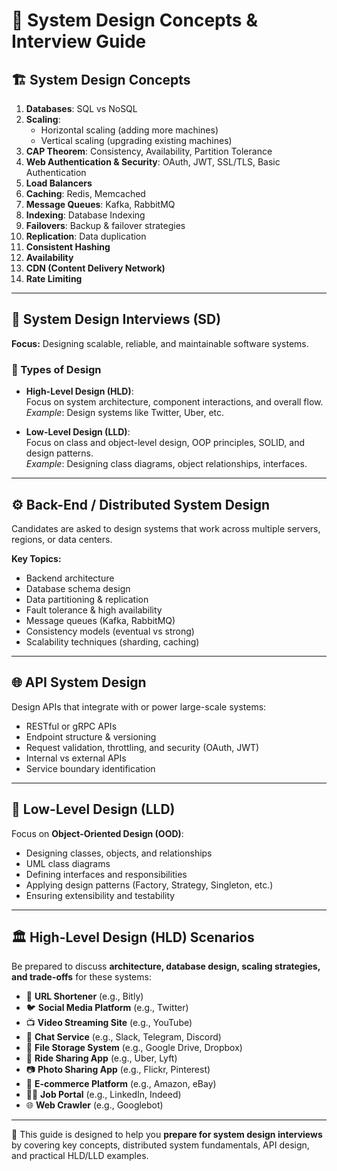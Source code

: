 # 📘 System Design Concepts & Interview Guide

## 🏗️ System Design Concepts

1. **Databases**: SQL vs NoSQL  
2. **Scaling**:  
   - Horizontal scaling (adding more machines)  
   - Vertical scaling (upgrading existing machines)  
3. **CAP Theorem**: Consistency, Availability, Partition Tolerance  
4. **Web Authentication & Security**: OAuth, JWT, SSL/TLS, Basic Authentication  
5. **Load Balancers**  
6. **Caching**: Redis, Memcached  
7. **Message Queues**: Kafka, RabbitMQ  
8. **Indexing**: Database Indexing  
9. **Failovers**: Backup & failover strategies  
10. **Replication**: Data duplication  
11. **Consistent Hashing**  
12. **Availability**  
13. **CDN (Content Delivery Network)**  
14. **Rate Limiting**  

---

## 🎯 System Design Interviews (SD)

**Focus:** Designing scalable, reliable, and maintainable software systems.  

### 🔹 Types of Design
- **High-Level Design (HLD)**:  
  Focus on system architecture, component interactions, and overall flow.  
  *Example*: Design systems like Twitter, Uber, etc.  

- **Low-Level Design (LLD)**:  
  Focus on class and object-level design, OOP principles, SOLID, and design patterns.  
  *Example*: Designing class diagrams, object relationships, interfaces.  

---

## ⚙️ Back-End / Distributed System Design

Candidates are asked to design systems that work across multiple servers, regions, or data centers.  

**Key Topics:**
- Backend architecture  
- Database schema design  
- Data partitioning & replication  
- Fault tolerance & high availability  
- Message queues (Kafka, RabbitMQ)  
- Consistency models (eventual vs strong)  
- Scalability techniques (sharding, caching)  

---

## 🌐 API System Design

Design APIs that integrate with or power large-scale systems:  

- RESTful or gRPC APIs  
- Endpoint structure & versioning  
- Request validation, throttling, and security (OAuth, JWT)  
- Internal vs external APIs  
- Service boundary identification  

---

## 🧩 Low-Level Design (LLD)

Focus on **Object-Oriented Design (OOD)**:  

- Designing classes, objects, and relationships  
- UML class diagrams  
- Defining interfaces and responsibilities  
- Applying design patterns (Factory, Strategy, Singleton, etc.)  
- Ensuring extensibility and testability  

---

## 🏛️ High-Level Design (HLD) Scenarios

Be prepared to discuss **architecture, database design, scaling strategies, and trade-offs** for these systems:  

- 🔗 **URL Shortener** (e.g., Bitly)  
- 🐦 **Social Media Platform** (e.g., Twitter)  
- 📺 **Video Streaming Site** (e.g., YouTube)  
- 💬 **Chat Service** (e.g., Slack, Telegram, Discord)  
- 📁 **File Storage System** (e.g., Google Drive, Dropbox)  
- 🚗 **Ride Sharing App** (e.g., Uber, Lyft)  
- 📷 **Photo Sharing App** (e.g., Flickr, Pinterest)  
- 🛒 **E-commerce Platform** (e.g., Amazon, eBay)  
- 🧑‍💼 **Job Portal** (e.g., LinkedIn, Indeed)  
- 🌐 **Web Crawler** (e.g., Googlebot)  

---

📌 This guide is designed to help you **prepare for system design interviews** by covering key concepts, distributed system fundamentals, API design, and practical HLD/LLD examples.
